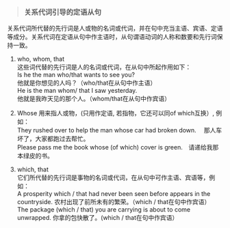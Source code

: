 >### 关系代词引导的定语从句
 	
关系代词所代替的先行词是人或物的名词或代词，并在句中充当主语、宾语、定语等成分。关系代词在定语从句中作主语时，从句谓语动词的人称和数要和先行词保持一致。
1. who, whom, that <br>
这些词代替的先行词是人的名词或代词，在从句中所起作用如下： <br>
Is he the man who/that wants to see you? <br>
他就是你想见的人吗？（who/that在从句中作主语） <br>
He is the man whom/ that I saw yesterday. <br>
他就是我昨天见的那个人。（whom/that在从句中作宾语）

2. Whose 用来指人或物，(只用作定语, 若指物，它还可以同of which互换）, 例如： <br>
They rushed over to help the man whose car had broken down.　 那人车坏了，大家都跑过去帮忙。 <br>
Please pass me the book whose (of which) cover is green.　请递给我那本绿皮的书。

3. which, that <br>
它们所代替的先行词是事物的名词或代词，在从句中可作主语、宾语等，例如： <br>
A prosperity which / that had never been seen before appears in the countryside. 农村出现了前所未有的繁荣。（which / that在句中作宾语） <br>
The package (which / that) you are carrying is about to come unwrapped. 你拿的包快散了。(which / that在句中作宾语）

